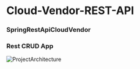 # Cloud-Vendor-REST-API
### SpringRestApiCloudVendor
### Rest CRUD App
![ProjectArchitecture](https://github.com/mohamed7855/Cloud-Vendor-REST-API/assets/64487408/35fdcdf4-f9c7-4d54-a56d-828f4339c284)

